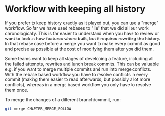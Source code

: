# Workflow with keeping all history

If you prefer to keep history exactly as it played out, you can use a "merge" workflow. So far we have used rebases to "lie" that we did all our work chronologically. This is far easier to understand when you have to review or want to look at how features where built, but it requires rewriting the history. In that rebase case before a merge you want to make every commit as good and precise as possible at the cost of modifying them after you did them.

Some teams want to keep all stages of developing a feature, including all the failed attempts, rewrites and lunch break commits. This can be valuable e.g. if you want to merge multiple commits and run into merge conflicts. With the rebase based workflow you have to resolve conflicts in every commit (making them easier to read afterwards, but possibly a lot more conflicts), whereas in a merge based workflow you only have to resolve them once.

To merge the changes of a different branch/commit, run:
```sh
git merge CHAPTER_MERGE_FOLLOW
```
